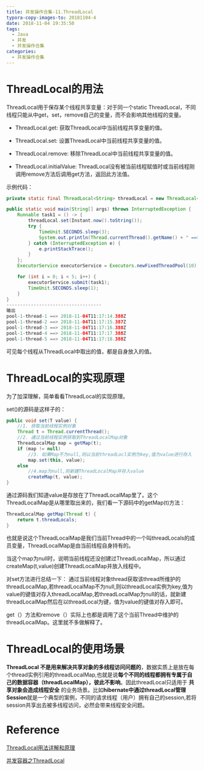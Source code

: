 ```yaml
---
title: 并发操作合集-11.ThreadLocal
typora-copy-images-to: 20181104-4
date: 2018-11-04 19:35:50
tags:
  - Java
  - 并发
  - 并发操作合集
categories:
  - 并发操作合集
---
```


# ThreadLocal的用法

ThreadLocal用于保存某个线程共享变量：对于同一个static ThreadLocal，不同线程只能从中get，set，remove自己的变量，而不会影响其他线程的变量。

- ThreadLocal.get: 获取ThreadLocal中当前线程共享变量的值。

- ThreadLocal.set: 设置ThreadLocal中当前线程共享变量的值。

- ThreadLocal.remove: 移除ThreadLocal中当前线程共享变量的值。

- ThreadLocal.initialValue: ThreadLocal没有被当前线程赋值时或当前线程刚调用remove方法后调用get方法，返回此方法值。

示例代码：

```java
private static final ThreadLocal<String> threadLocal = new ThreadLocal<>();

public static void main(String[] args) throws InterruptedException {
    Runnable task1 = () -> {
        threadLocal.set(Instant.now().toString());
        try {
            TimeUnit.SECONDS.sleep(3);
            System.out.println(Thread.currentThread().getName() + " ==> " + threadLocal.get());
        } catch (InterruptedException e) {
            e.printStackTrace();
        }
    };
    ExecutorService executorService = Executors.newFixedThreadPool(10);

    for (int i = 0; i < 5; i++) {
        executorService.submit(task1);
        TimeUnit.SECONDS.sleep(1);
    }
}
-----------------------------------
输出
pool-1-thread-1 ==> 2018-11-04T11:17:14.388Z
pool-1-thread-2 ==> 2018-11-04T11:17:15.387Z
pool-1-thread-3 ==> 2018-11-04T11:17:16.388Z
pool-1-thread-4 ==> 2018-11-04T11:17:17.388Z
pool-1-thread-5 ==> 2018-11-04T11:17:18.388Z
```

可见每个线程从ThreadLocal中取出的值，都是自身放入的值。

# ThreadLocal的实现原理

为了加深理解，简单看看ThreadLocal的实现原理。

set()的源码是这样子的：

```java
public void set(T value) {
	//1. 获取当前线程实例对象
    Thread t = Thread.currentThread();
	//2. 通过当前线程实例获取到ThreadLocalMap对象
    ThreadLocalMap map = getMap(t);
    if (map != null)
		//3. 如果Map不为null,则以当前threadLocl实例为key,值为value进行存入
        map.set(this, value);
    else
		//4.map为null,则新建ThreadLocalMap并存入value
        createMap(t, value);
}
```

通过源码我们知道value是存放在了ThreadLocalMap里了。这个ThreadLocalMap是从哪里取出来的，我们看一下源码中的getMap(t)方法：

```java
ThreadLocalMap getMap(Thread t) {
    return t.threadLocals;
}
```

也就是说这个ThreadLocalMap是我们当前Thread中的一个叫threadLocals的成员变量，ThreadLocalMap是由当前线程自身持有的。

当这个map为null时，说明当前线程还没创建过ThreadLocalMap，所以通过createMap(t,value)创建ThreadLocalMap并放入线程中。

对set方法进行总结一下： 通过当前线程对象thread获取该thread所维护的threadLocalMap,若threadLocalMap不为null,则以threadLocal实例为key,值为value的键值对存入threadLocalMap,若threadLocalMap为null的话，就新建threadLocalMap然后在以threadLocal为键，值为value的键值对存入即可。

get（）方法和remove（）实际上也都是调用了这个当前Thread中维护的threadLocalMap。这里就不多做解释了。

# ThreadLocal的使用场景

**ThreadLocal 不是用来解决共享对象的多线程访问问题的**，数据实质上是放在每个thread实例引用的threadLocalMap,也就是说**每个不同的线程都拥有专属于自己的数据容器（threadLocalMap），彼此不影响**。因此threadLocal只适用于 **共享对象会造成线程安全** 的业务场景。比如**hibernate中通过threadLocal管理Session**就是一个典型的案例，不同的请求线程（用户）拥有自己的session,若将session共享出去被多线程访问，必然会带来线程安全问题。

# Reference

[ThreadLocal用法详解和原理](https://www.cnblogs.com/coshaho/p/5127135.html)

[并发容器之ThreadLocal](https://github.com/CL0610/Java-concurrency/blob/master/17.%E5%B9%B6%E5%8F%91%E5%AE%B9%E5%99%A8%E4%B9%8BThreadLocal/%E5%B9%B6%E5%8F%91%E5%AE%B9%E5%99%A8%E4%B9%8BThreadLocal.md)

